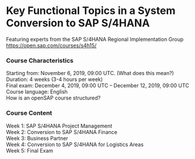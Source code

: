 # Key Functional Topics in a System Conversion to SAP S/4HANA

Featuring experts from the SAP S/4HANA Regional Implementation Group  
https://open.sap.com/courses/s4h15/

### Course Characteristics
Starting from: November 6, 2019, 09:00 UTC. (What does this mean?)  
Duration: 4 weeks (3-4 hours per week)  
Final exam: December 4, 2019, 09:00 UTC – December 12, 2019, 09:00 UTC  
Course language: English  
How is an openSAP course structured?  

### Course Content
Week 1: SAP S/4HANA Project Management  
Week 2: Conversion to SAP S/4HANA Finance  
Week 3: Business Partner  
Week 4: Conversion to SAP S/4HANA for Logistics Areas  
Week 5: Final Exam  
